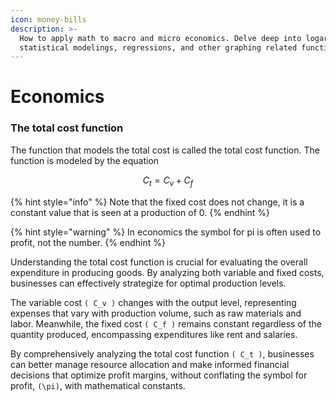 ```yaml
---
icon: money-bills
description: >-
  How to apply math to macro and micro economics. Delve deep into logarithms,
  statistical modelings, regressions, and other graphing related functions.
---
```


# Economics

### The total cost function <a href="#cost" id="cost"></a>

The function that models the total cost is called the total cost function. The function is modeled by the equation

$$
C_t=C_v+C_f
$$

{% hint style="info" %}
Note that the fixed cost does not change, it is a constant value that is seen at a production of 0.
{% endhint %}

{% hint style="warning" %}
In economics the symbol for pi is often used to profit, not the number.
{% endhint %}

Understanding the total cost function is crucial for evaluating the overall expenditure in producing goods. By analyzing both variable and fixed costs, businesses can effectively strategize for optimal production levels.

The variable cost `( C_v )` changes with the output level, representing expenses that vary with production volume, such as raw materials and labor. Meanwhile, the fixed cost `( C_f )` remains constant regardless of the quantity produced, encompassing expenditures like rent and salaries.

By comprehensively analyzing the total cost function `( C_t )`, businesses can better manage resource allocation and make informed financial decisions that optimize profit margins, without conflating the symbol for profit, `(\pi)`, with mathematical constants.
